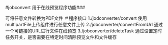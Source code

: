 #jobconvert
用于在线预览程序功能###

可将任意文件转换为PDF文件
＃程序接口
 1./jodconverter/convert
  使用multipartFile上传组件进行任意文件上传
 2./jobconverter/convertFromUrl
  通过一个可链接的URL进行文件在线预览
 3./jobconverter/deleteTask
  通过设置定时任务开关，是否需要在特定时间清除预览文件和文件缓存
  
  
